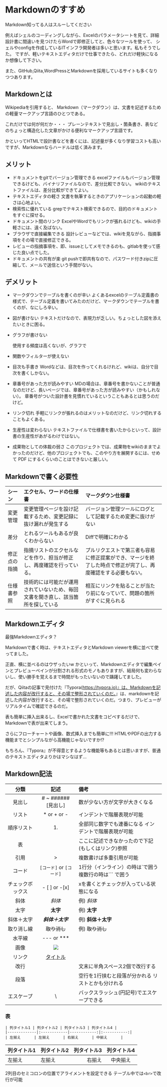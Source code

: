 # Markdownのすすめ

Markdown知ってる人はスルーしてください

例えばシェルのコーディングしながら、Excelのパラメータシートを見て、詳細設計書に間違いを見つけたらWordで即修正してと、色々なツールを使って、
シェルやconfigを作成しているITインフラ開発者は多いと思います。私もそうでした。
ですが、軽いテキストエディタだけで仕事できたら、どれだけ軽快になるか想像して下さい。

また、GitHub,Qiita,WordPressとMarkdownを採用しているサイトも多くなりつつあります。

## Markdownとは

Wikipediaを引用すると、
Markdown（マークダウン）は、文書を記述するための軽量マークアップ言語のひとつである。

これだけでは何が何だか・・・
プレーンテキストで見出し・箇条書き、表などのちょっと構造化した文章がかける便利なマークアップ言語です。

かといってHTMLで設計書などを書くには、記述量が多くなり学習コストも高いですが、Markdownならハードルは低く済みます。



## メリット

- ドキュメントをgitでバージョン管理できる
  excelファイルもバージョン管理できるけども、バイナリファイルなので、差分比較できない。
  wikiのテキストファイルは、差分比較ができてよい。
- テキストエディタの軽さ
  文書を執筆するときのアプリケーションの起動の軽さは心地よい。
- 検索性に優れている
  grepでテキスト検索できるので、目的のドキュメントをすぐに探せる。
- ドキュメント間のリンク
  ExcelやWordでもリンクが張れるけども、wikiの手軽さには、遠く及ばない。
- ブラウザで直接編集できる
  設計レビューなどでは、wikiを見ながら、指摘事項をその場で直接修正できる。
- レビューの指摘事項を、即、issueとしてメモできるのも、gitlabを使って感じた良い点でした。
- ドキュメントの共有が楽
  git pushで即共有なので、パスワード付きzipに圧縮して、メールで送信という手間がない。

## デメリット

- マークダウンでテーブルを書くのが辛い
  よくあるexcelのテーブル定義書の様式で、テーブル定義を書いてみたのだけど、マークダウンでテーブルを書くのが、なにしろ辛い。

- 図が書けない
  テキストだけなので、表現力が乏しい。ちょっとした図を添えたいときに困る。

- グラフが書けない

  使用する頻度は高くないが、グラフで

- 関数やフィルターが使えない
- 目次も手書き
  Wordなどは、目次を作ってくれるけれど、wikiは、自分で目次を書くしかない。
- 章番号があった方が読みやすい
  MDの場合は、章番号を書かないことが普通なのだけど、長いページでは、章番号があった方が読みやすい（かもしれない）。
  章番号がついた設計書を見慣れているということもあるとは思うのだけど。
- リンク切れ
  手軽にリンクが張れるのはメリットなのだけど、リンク切れすることもよくある。
- 生産性は変わらない
  テキストファイルで仕様書を書いたからといって、設計書の生産性があがるわけではない。
- 成果物としての体裁の弱さ
  このプロジェクトでは、成果物をwikiのままでよかったのだけど、他のプロジェクトでも、このやり方を展開するには、せめて PDF にするくらいのことはできないと厳しい。

## Markdownで書く必要性

| シーン       | エクセル、ワードの仕様書                                     | マークダウン仕様書                                           |
| :----------- | :----------------------------------------------------------- | :----------------------------------------------------------- |
| 変更管理     | 変更管理ページを設け記載するため、変更記録に抜け漏れが発生する | バージョン管理ツールにログとして記載するため変更に抜けがない |
| 差分         | とれるツールもあるが良くわからない                           | Diffで明確にわかる                                           |
| 修正点の指摘 | 指摘リストのエクセルなどを作り、担当が修正し、再度確認を行っている。 | プルリクエストで第三者も容易に修正提案ができ、マージを終了した時点で修正が完了し、再度確認をする必要もない。 |
| 仕様書参照   | 技術的には可能だが運用されていないため、毎回文書を開き直し、該当箇所を探している | 相互にリンクを貼ることが当たり前になっていて、問題の箇所がすぐに見られる |

## Markdownエディタ

最強Markdownエディタ？

Markdownで書く時は、テキストエディタとMarkdown viewerを横に並べて使ってました。

正直、横に並べるのはウザったいw かといって、Markdownエディタで編集ペインとプレビューペインが分割される形式のモノもありますが、結局何も変わらないし、使い勝手を覚えるまで時間がもったいないので躊躇してました。

だが、Qiitaの記事で見付けた『Typora([https://typora.io)』は、Markdownを記述した内容が改行すると、その場で整形されていくのだ。](https://typora.io)』は、markdownを記述した内容が改行すると、その場で整形されていくのだ。つまり、プレビューがリアルタイムで確認できるのだ。

表も簡単に挿入出来るし、Excelで書かれた文書をコピペするだけで、Markdownで表が出来てしまう。

さらにフローチャートや画像、数式挿入までも簡単に!!! HTMLやPDFの出力する機能までとシンプルながら高機能じゃないですか!?

もちろん、『Typora』が不得意とするような機能等もあるとは思いますが、普通のテキストエディタよりかはマシなはず…



## Markdown記法



|       分類       |              記述              | 備考                                                    |
| :--------------: | :----------------------------: | :------------------------------------------------------ |
|      見出し      |      # ~ ###### [見出し]       | 数が少ない方が文字が大きくなる                          |
|      リスト      |          * or + or -           | インデントで階層表現が可能                              |
|    順序リスト    |               1.               | 全部同じ数字でも連番になる インデントで階層表現が可能   |
|        表        |                                | ここに記述できなかったので下記(もしくはリンク)参照      |
|       引用       |               >                | 複数書けば多重引用が可能                                |
|      コード      | `[コード]` or ``` [コード] ``` | 1行分（インライン）の時は`で囲う 複数行の時は``` で囲う |
| チェックボックス |         - [ ] or -[x]          | xを書くとチェックが入っている状態になる                 |
|       斜体       |             *斜体*             | 例) *斜体*                                              |
|       太字       |            **太字**            | 例) **太字**                                            |
|    斜体＋太字    |        ***斜体＋太字***        | 例) **斜体＋太字**                                      |
|    取り消し線    |          ~~取り消し~~          | 例) ~~取り消し~~                                        |
|      水平線      |           --- or ***           |                                                         |
|       画像       |       ![](画像アドレス)        |                                                         |
|      リンク      |        [タイトル](URL)         |                                                         |
|       改行       |                                | 文末に半角スペース2個で改行する                         |
|       段落       |                                | 空行を1行挟むと段落が分かれる リストとかも分けれる      |
|    エスケープ    |               \                | バックスラッシュ(円記号)でエスケープできる              |



### 表

```
| 列タイトル1 | 列タイトル2 | 列タイトル3 | 列タイトル4 |
|-------------|:------------|------------:|:-----------:|
| 左揃え      | 左揃え      | 右揃え      | 中揃え      |
```

| 列タイトル1 | 列タイトル2 | 列タイトル3 | 列タイトル4 |
| :---------- | :---------- | ----------: | :---------: |
| 左揃え      | 左揃え      |      右揃え |  中央揃え   |

2列目のセミコロンの位置でアライメントを設定できる
テーブル中では`<br>`で改行が可能